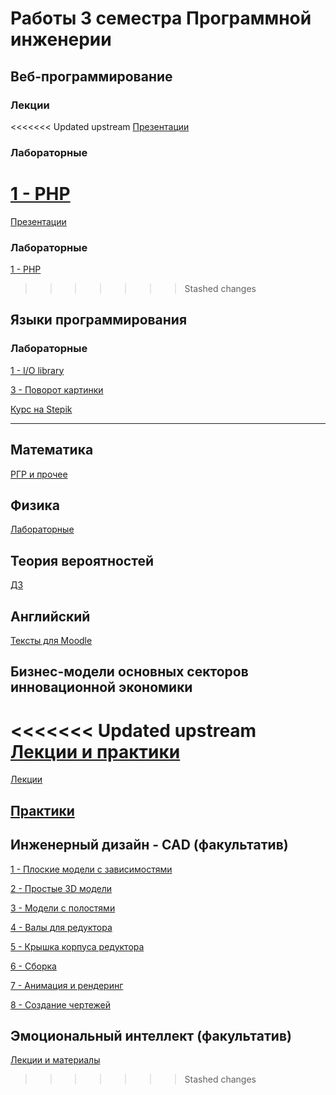 # Работы 3 семестра Программной инженерии
## Веб-программирование

### Лекции
<<<<<<< Updated upstream
[Презентации](https://github.com/VeraKasianenko/Web_programming/tree/main/lectures)

### Лабораторные
[1 - PHP](https://github.com/VeraKasianenko/Web_programming/tree/main/lab1)
=======
[Презентации](https://github.com/VeraKasianenko/Web_programming_SE/tree/main/lectures)

### Лабораторные
[1 - PHP](https://github.com/VeraKasianenko/Web_programming_SE/tree/main/lab1)
>>>>>>> Stashed changes


## Языки программирования

### Лабораторные
[1 - I/O library](https://github.com/VeraKasianenko/Programming_languages/tree/main/labs/lab1)

[3 - Поворот картинки](https://github.com/VeraKasianenko/Programming_languages/tree/main/labs/lab3)

[Курс на Stepik](https://github.com/VeraKasianenko/Courses/tree/main/ITMO_courses/Stepik_C_programming_and_program_execution)

---

## Математика
[РГР и прочее](https://github.com/VeraKasianenko/ITMO_Software_engineering/tree/main/3_term_Software_engineering/Mathematics)

## Физика
[Лабораторные](https://github.com/VeraKasianenko/ITMO_Software_engineering/tree/main/3_term_Software_engineering/Physics)

## Теория вероятностей
[ДЗ](https://github.com/VeraKasianenko/ITMO_Software_engineering/tree/main/3_term_Software_engineering/Probability_theory)

## Английский
[Тексты для Moodle](https://github.com/VeraKasianenko/ITMO_Software_engineering/tree/main/3_term_Software_engineering/English)

## Бизнес-модели основных секторов инновационной экономики
<<<<<<< Updated upstream
[Лекции и практики](https://github.com/VeraKasianenko/ITMO_Software_engineering/tree/main/3_term_Software_engineering/Business_models)
=======
[Лекции](https://github.com/VeraKasianenko/ITMO_Software_engineering/tree/main/3_term_Software_engineering/Business_models/lectures)

[Практики](https://github.com/VeraKasianenko/ITMO_Software_engineering/tree/main/3_term_Software_engineering/Business_models/practices)
---

## Инженерный дизайн - CAD (факультатив)

[1 - Плоские модели с зависимостями](https://github.com/VeraKasianenko/CAD_elective/tree/main/practice1)

[2 - Простые 3D модели](https://github.com/VeraKasianenko/CAD_elective/tree/main/practice2)

[3 - Модели с полостями](https://github.com/VeraKasianenko/CAD_elective/tree/main/practice3)

[4 - Валы для редуктора](https://github.com/VeraKasianenko/CAD_elective/tree/main/practice4)

[5 - Крышка корпуса редуктора](https://github.com/VeraKasianenko/CAD_elective/tree/main/practice5)

[6 - Сборка](https://github.com/VeraKasianenko/CAD_elective/tree/main/practice6)

[7 - Анимация и рендеринг](https://github.com/VeraKasianenko/CAD_elective/tree/main/practice7)

[8 - Создание чертежей](https://github.com/VeraKasianenko/CAD_elective/tree/main/practice8)

## Эмоциональный интеллект (факультатив)
[Лекции и материалы](https://github.com/VeraKasianenko/ITMO_Software_engineering/tree/main/2_term_Software_engineering/EQ)
>>>>>>> Stashed changes
